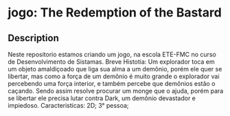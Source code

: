 # jogo: The Redemption of the Bastard

## Description
Neste repositorio estamos criando um jogo, na escola ETE-FMC no curso de Desenvolvimento de Sistamas.
Breve Histotia: Um explorador toca em um objeto amaldiçoado que liga sua alma a um demônio, porém ele quer se libertar, mas como a força de um demônio é muito grande o explorador vai percebendo uma força interior, e também percebe que demônios estão o caçando. Sendo assim resolve procurar um monge que o ajuda, porém para se libertar ele precisa lutar contra Dark, um demônio devastador e impiedoso.
Caracteristicas: 
2D;
3° pessoa;
